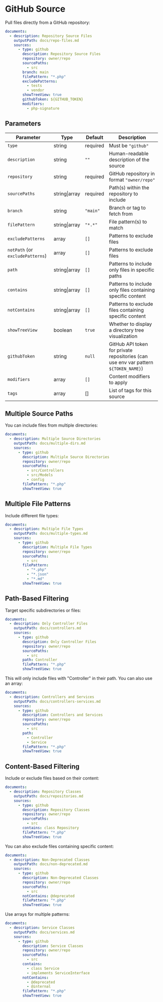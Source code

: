 # GitHub Source

Pull files directly from a GitHub repository:

```yaml
documents:
  - description: Repository Source Files
    outputPath: docs/repo-files.md
    sources:
      - type: github
        description: Repository Source Files
        repository: owner/repo
        sourcePaths:
          - src
        branch: main
        filePattern: "*.php"
        excludePatterns:
          - tests
          - vendor
        showTreeView: true
        githubToken: ${GITHUB_TOKEN}
        modifiers:
          - php-signature
```

## Parameters

| Parameter                        | Type          | Default  | Description                                                                         |
|----------------------------------|---------------|----------|-------------------------------------------------------------------------------------|
| `type`                           | string        | required | Must be `"github"`                                                                  |
| `description`                    | string        | `""`     | Human-readable description of the source                                            |
| `repository`                     | string        | required | GitHub repository in format `"owner/repo"`                                          |
| `sourcePaths`                    | string\|array | required | Path(s) within the repository to include                                            |
| `branch`                         | string        | `"main"` | Branch or tag to fetch from                                                         |
| `filePattern`                    | string\|array | `"*.*"`  | File pattern(s) to match                                                            |
| `excludePatterns`                | array         | `[]`     | Patterns to exclude files                                                           |
| `notPath` (or `excludePatterns`) | array         | `[]`     | Patterns to exclude files                                                           |
| `path`                           | string\|array | `[]`     | Patterns to include only files in specific paths                                    |
| `contains`                       | string\|array | `[]`     | Patterns to include only files containing specific content                          |
| `notContains`                    | string\|array | `[]`     | Patterns to exclude files containing specific content                               |
| `showTreeView`                   | boolean       | `true`   | Whether to display a directory tree visualization                                   |
| `githubToken`                    | string        | `null`   | GitHub API token for private repositories (can use env var pattern `${TOKEN_NAME}`) |
| `modifiers`                      | array         | `[]`     | Content modifiers to apply                                                          |
| `tags`                           | array         | []       | List of tags for this source                                                        |

## Multiple Source Paths

You can include files from multiple directories:

```yaml
documents:
  - description: Multiple Source Directories
    outputPath: docs/multiple-dirs.md
    sources:
      - type: github
        description: Multiple Source Directories
        repository: owner/repo
        sourcePaths:
          - src/Controllers
          - src/Models
          - config
        filePattern: "*.php"
        showTreeView: true
```

## Multiple File Patterns

Include different file types:

```yaml
documents:
  - description: Multiple File Types
    outputPath: docs/multiple-types.md
    sources:
      - type: github
        description: Multiple File Types
        repository: owner/repo
        sourcePaths:
          - src
        filePattern:
          - "*.php"
          - "*.json"
          - "*.md"
        showTreeView: true
```

## Path-Based Filtering

Target specific subdirectories or files:

```yaml
documents:
  - description: Only Controller Files
    outputPath: docs/controllers.md
    sources:
      - type: github
        description: Only Controller Files
        repository: owner/repo
        sourcePaths:
          - src
        path: Controller
        filePattern: "*.php"
        showTreeView: true
```

This will only include files with "Controller" in their path. You can also use an array:

```yaml
documents:
  - description: Controllers and Services
    outputPath: docs/controllers-services.md
    sources:
      - type: github
        description: Controllers and Services
        repository: owner/repo
        sourcePaths:
          - src
        path:
          - Controller
          - Service
        filePattern: "*.php"
        showTreeView: true
```

## Content-Based Filtering

Include or exclude files based on their content:

```yaml
documents:
  - description: Repository Classes
    outputPath: docs/repositories.md
    sources:
      - type: github
        description: Repository Classes
        repository: owner/repo
        sourcePaths:
          - src
        contains: class Repository
        filePattern: "*.php"
        showTreeView: true
```

You can also exclude files containing specific content:

```yaml
documents:
  - description: Non-Deprecated Classes
    outputPath: docs/non-deprecated.md
    sources:
      - type: github
        description: Non-Deprecated Classes
        repository: owner/repo
        sourcePaths:
          - src
        notContains: @deprecated
        filePattern: "*.php"
        showTreeView: true
```

Use arrays for multiple patterns:

```yaml
documents:
  - description: Service Classes
    outputPath: docs/services.md
    sources:
      - type: github
        description: Service Classes
        repository: owner/repo
        sourcePaths:
          - src
        contains:
          - class Service
          - implements ServiceInterface
        notContains:
          - @deprecated
          - @internal
        filePattern: "*.php"
        showTreeView: true
```